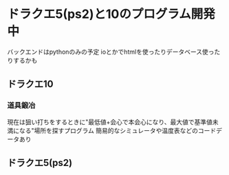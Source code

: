 # ドラクエ5(ps2)と10のプログラム開発中
バックエンドはpythonのみの予定
ioとかでhtmlを使ったりデータベース使ったりするかも



## ドラクエ10
### 道具鍛冶
現在は狙い打ちをするときに"最低値+会心で本会心になり、最大値で基準値未満になる"場所を探すプログラム
簡易的なシミュレータや温度表などのコードデータあり



## ドラクエ5(ps2)
